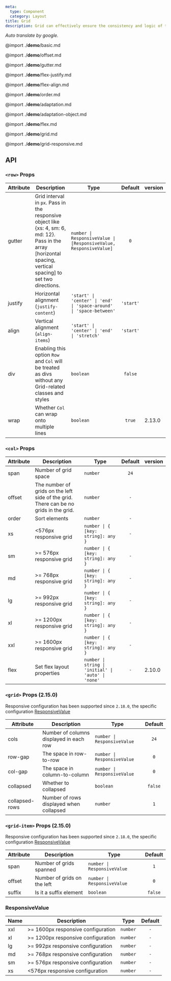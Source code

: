 ```yaml
meta:
  type: Component
  category: Layout
title: Grid
description: Grid can effectively ensure the consistency and logic of the page, strengthen teamwork and unity.
```

*Auto translate by google.*

@import ./__demo__/basic.md

@import ./__demo__/offset.md

@import ./__demo__/gutter.md

@import ./__demo__/flex-justify.md

@import ./__demo__/flex-align.md

@import ./__demo__/order.md

@import ./__demo__/adaptation.md

@import ./__demo__/adaptation-object.md

@import ./__demo__/flex.md

@import ./__demo__/grid.md

@import ./__demo__/grid-responsive.md

## API


### `<row>` Props

|Attribute|Description|Type|Default|version|
|---|---|---|:---:|:---|
|gutter|Grid interval in `px`. Pass in the responsive object like {xs: 4, sm: 6, md: 12}. Pass in the array [horizontal spacing, vertical spacing] to set two directions.|`number \| ResponsiveValue \| [ResponsiveValue, ResponsiveValue]`|`0`||
|justify|Horizontal alignment (`justify-content`)|`'start' \| 'center' \| 'end' \| 'space-around' \| 'space-between'`|`'start'`||
|align|Vertical alignment (`align-items`)|`'start' \| 'center' \| 'end' \| 'stretch'`|`'start'`||
|div|Enabling this option `Row` and `Col` will be treated as divs without any Grid-related classes and styles|`boolean`|`false`||
|wrap|Whether `Col` can wrap onto multiple lines|`boolean`|`true`|2.13.0|




### `<col>` Props

|Attribute|Description|Type|Default|version|
|---|---|---|:---:|:---|
|span|Number of grid space|`number`|`24`||
|offset|The number of grids on the left side of the grid. There can be no grids in the grid.|`number`|`-`||
|order|Sort elements|`number`|`-`||
|xs|<576px responsive grid|`number \| { [key: string]: any }`|`-`||
|sm|>= 576px responsive grid|`number \| { [key: string]: any }`|`-`||
|md|>= 768px responsive grid|`number \| { [key: string]: any }`|`-`||
|lg|>= 992px responsive grid|`number \| { [key: string]: any }`|`-`||
|xl|>= 1200px responsive grid|`number \| { [key: string]: any }`|`-`||
|xxl|>= 1600px responsive grid|`number \| { [key: string]: any }`|`-`||
|flex|Set flex layout properties|`number \| string \| 'initial' \| 'auto' \| 'none'`|`-`|2.10.0|




### `<grid>` Props (2.15.0)
Responsive configuration has been supported since `2.18.0`, the specific configuration [ResponsiveValue](#responsivevalue)

|Attribute|Description|Type|Default|
|---|---|---|:---:|
|cols|Number of columns displayed in each row|`number \| ResponsiveValue`|`24`|
|row-gap|The space in row-to-row|`number \| ResponsiveValue`|`0`|
|col-gap|The space in column-to-column|`number \| ResponsiveValue`|`0`|
|collapsed|Whether to collapsed|`boolean`|`false`|
|collapsed-rows|Number of rows displayed when collapsed|`number`|`1`|




### `<grid-item>` Props (2.15.0)
Responsive configuration has been supported since `2.18.0`, the specific configuration [ResponsiveValue](#responsivevalue)

|Attribute|Description|Type|Default|
|---|---|---|:---:|
|span|Number of grids spanned|`number \| ResponsiveValue`|`1`|
|offset|Number of grids on the left|`number \| ResponsiveValue`|`0`|
|suffix|Is it a suffix element|`boolean`|`false`|




### ResponsiveValue

|Name|Description|Type|Default|
|---|---|---|:---:|
|xxl|>= 1600px responsive configuration|`number`|`-`|
|xl|>= 1200px responsive configuration|`number`|`-`|
|lg|>= 992px responsive configuration|`number`|`-`|
|md|>= 768px responsive configuration|`number`|`-`|
|sm|>= 576px responsive configuration|`number`|`-`|
|xs|<576px responsive configuration|`number`|`-`|



